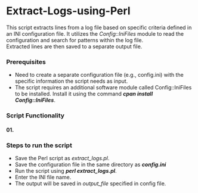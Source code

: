 # Extract-Logs-using-Perl   

This script extracts lines from a log file based on specific criteria defined in an INI configuration file. It utilizes the _Config::IniFiles_ module to read the configuration and search for patterns within the log file.   
Extracted lines are then saved to a separate output file.     

### Prerequisites    
* Need to create a separate configuration file (e.g., config.ini) with the specific information the script needs as input.
* The script requires an additional software module called Config::IniFiles to be installed. Install it using the command **_cpan install Config::IniFiles_**.

### Script Functionality   

#### 01. 
 


### Steps to run the script    

* Save the Perl script as _extract_logs.pl_.    
* Save the configuration file in the same directory as **_config.ini_**   
* Run the script using **_perl extract_logs.pl_**.    
* Enter the INI file name.    
* The output will be saved in _output_file_ specified in config file.

